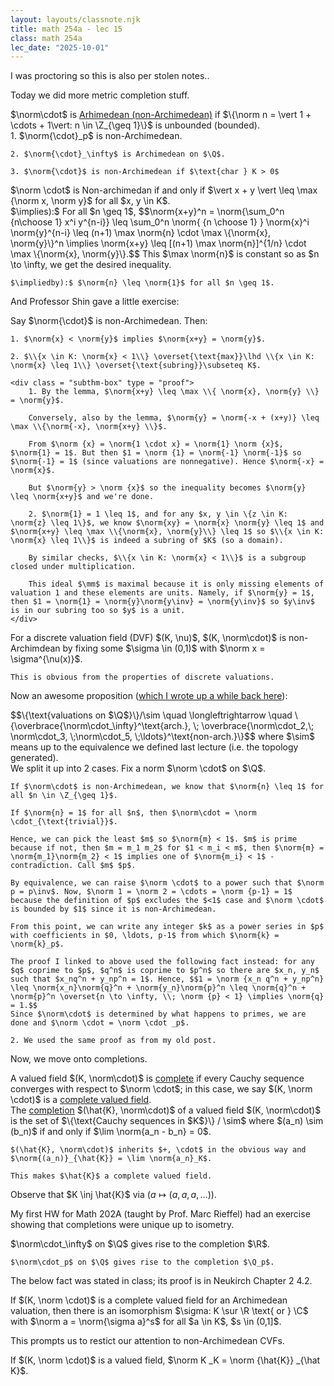 ```yaml
---
layout: layouts/classnote.njk
title: math 254a - lec 15
class: math 254a
lec_date: "2025-10-01"
---
```


I was proctoring so this is also per stolen notes..

Today we did more metric completion stuff.

<div class = "subthm-box" type = "def" name = "(non)-Archimedean">
    $\norm\cdot$ is <u>Arhimedean (non-Archimedean)</u> if $\{\norm n = \vert 1 + \cdots + 1\vert: n \in \Z_{\geq 1}\}$ is unbounded (bounded).
</div>

<div class = "subthm-box" type = "ex">
    1. $\norm{\cdot}_p$ is non-Archimedean.

    2. $\norm{\cdot}_\infty$ is Archimedean on $\Q$.

    3. $\norm{\cdot}$ is non-Archimedean if $\text{char } K > 0$
</div>

<div class = "subthm-box" type = "lemma">
    $\norm \cdot$ is Non-archimedan if and only if $\vert x + y \vert \leq \max {\norm x, \norm y}$ for all $x, y \in K$.
</div>

<div class = "subthm-box" type = "proof">
    $\implies):$ For all $n \geq 1$, $$\norm{x+y}^n = \norm{\sum_0^n  {n\choose 1} x^i y^{n-i}} \leq \sum_0^n \norm{ {n \choose 1} } \norm{x}^i \norm{y}^{n-i} \leq (n+1) \max \norm{n} \cdot \max \{\norm{x}, \norm{y}\}^n \implies \norm{x+y} \leq [(n+1) \max \norm{n}]^{1/n} \cdot \max \{\norm{x}, \norm{y}\}.$$ This $\max \norm{n}$ is constant so as $n \to \infty, we get the desired inequality.

    $\impliedby):$ $\norm{n} \leq \norm{1}$ for all $n \geq 1$.
</div>

And Professor Shin gave a little exercise:

<div class = "subthm-box" type = "rmk">
    Say $\norm{\cdot}$ is non-Archimedean. Then:
    
    1. $\norm{x} < \norm{y}$ implies $\norm{x+y} = \norm{y}$.
    
    2. $\\{x \in K: \norm{x} < 1\\} \overset{\text{max}}\lhd \\{x \in K: \norm{x} \leq 1\\} \overset{\text{subring}}\subseteq K$.

    <div class = "subthm-box" type = "proof">
        1. By the lemma, $\norm{x+y} \leq \max \\{ \norm{x}, \norm{y} \\} = \norm{y}$.

        Conversely, also by the lemma, $\norm{y} = \norm{-x + (x+y)} \leq \max \\{\norm{-x}, \norm{x+y} \\}$.

        From $\norm {x} = \norm{1 \cdot x} = \norm{1} \norm {x}$, $\norm{1} = 1$. But then $1 = \norm {1} = \norm{-1} \norm{-1}$ so $\norm{-1} = 1$ (since valuations are nonnegative). Hence $\norm{-x} = \norm{x}$.

        But $\norm{y} > \norm {x}$ so the inequality becomes $\norm{y} \leq \norm{x+y}$ and we're done.

        2. $\norm{1} = 1 \leq 1$, and for any $x, y \in \{z \in K: \norm{z} \leq 1\}$, we know $\norm{xy} = \norm{x} \norm{y} \leq 1$ and $\norm{x+y} \leq \max \\{\norm{x}, \norm{y}\\} \leq 1$ so $\\{x \in K: \norm{x} \leq 1\\}$ is indeed a subring of $K$ (so a domain).

        By similar checks, $\\{x \in K: \norm{x} < 1\\}$ is a subgroup closed under multiplication. 
        
        This ideal $\mm$ is maximal because it is only missing elements of valuation 1 and these elements are units. Namely, if $\norm{y} = 1$, then $1 = \norm{1} = \norm{y}\norm{y\inv} = \norm{y\inv}$ so $y\inv$ is in our subring too so $y$ is a unit.
    </div>
</div>

<div class = "subthm-box" type = "ex">
    For a discrete valuation field (DVF) $(K, \nu)$, $(K, \norm\cdot)$ is non-Archimdean by fixing some $\sigma \in (0,1)$ with $\norm x = \sigma^{\nu(x)}$.

    This is obvious from the properties of discrete valuations.
</div>

Now an awesome proposition (<a href = "/glossary/cute proofs/misc/ostrowski's theorem"><u>which I wrote up a while back here</u></a>):

<div class = "subthm-box" type = "prop" name = "Ostrowski">
    $$\{\text{valuations on $\Q$}\}/\sim \quad \longleftrightarrow \quad \{\overbrace{\norm\cdot_\infty}^\text{arch.}, \; \overbrace{\norm\cdot_2,\; \norm\cdot_3, \;\norm\cdot_5, \;\ldots}^\text{non-arch.}\}$$ where $\sim$ means up to the equivalence we defined last lecture (i.e. the topology generated).
</div>

<div class = "subthm-box" type = "proof">
    We split it up into 2 cases. Fix a norm $\norm \cdot$ on $\Q$.

    If $\norm\cdot$ is non-Archimedean, we know that $\norm{n} \leq 1$ for all $n \in \Z_{\geq 1}$.

    If $\norm{n} = 1$ for all $n$, then $\norm\cdot = \norm \cdot_{\text{trivial}}$.

    Hence, we can pick the least $m$ so $\norm{m} < 1$. $m$ is prime because if not, then $m = m_1 m_2$ for $1 < m_i < m$, then $\norm{m} = \norm{m_1}\norm{m_2} < 1$ implies one of $\norm{m_i} < 1$ - contradiction. Call $m$ $p$.

    By equivalence, we can raise $\norm \cdot$ to a power such that $\norm p = p\inv$. Now, $\norm 1 = \norm 2 = \cdots = \norm {p-1} = 1$ because the definition of $p$ excludes the $<1$ case and $\norm \cdot$ is bounded by $1$ since it is non-Archimedean.

    From this point, we can write any integer $k$ as a power series in $p$ with coefficients in $0, \ldots, p-1$ from which $\norm{k} = \norm{k}_p$.

    The proof I linked to above used the following fact instead: for any $q$ coprime to $p$, $q^n$ is coprime to $p^n$ so there are $x_n, y_n$ such that $x_nq^n + y_np^n = 1$. Hence, $$1 = \norm {x_n q^n + y_np^n} \leq \norm{x_n}\norm{q}^n + \norm{y_n}\norm{p}^n \leq \norm{q}^n + \norm{p}^n \overset{n \to \infty, \\; \norm {p} < 1} \implies \norm{q} = 1.$$
    Since $\norm\cdot$ is determined by what happens to primes, we are done and $\norm \cdot = \norm \cdot _p$.

    2. We used the same proof as from my old post.
</div>

Now, we move onto completions.

<div class = "subthm-box" type = "def" name = "complete">
    A valued field $(K, \norm\cdot)$ is <u>complete</u> if every Cauchy sequence converges with respect to $\norm \cdot$; in this case, we say $(K, \norm \cdot)$ is a <u>complete valued field</u>.
</div>

<div class = "subthm-box" type = "def" name = "completion">
    The <u>completion</u> $(\hat{K}, \norm\cdot)$ of a valued field $(K, \norm\cdot)$ is the set of $\{\text{Cauchy sequences in $K$}\} / \sim$ where $(a_n) \sim (b_n)$ if and only if $\lim \norm{a_n - b_n} = 0$.

    $(\hat{K}, \norm\cdot)$ inherits $+, \cdot$ in the obvious way and $\norm{(a_n)}_{\hat{K}} = \lim \norm{a_n}_K$.

    This makes $\hat{K}$ a complete valued field.
</div>

Observe that $K \inj \hat{K}$ via $(a \mapsto (a, a, a, \ldots))$.

My first HW for Math 202A (taught by Prof. Marc Rieffel) had an exercise showing that completions were unique up to isometry.

<div class = "subthm-box" type = "ex">
    $\norm\cdot_\infty$ on $\Q$ gives rise to the completion $\R$.

    $\norm\cdot_p$ on $\Q$ gives rise to the completion $\Q_p$.
</div>

The below fact was stated in class; its proof is in Neukirch Chapter 2 4.2.

<div class = "thm-box" name = "Ostrowski">
    If $(K, \norm \cdot)$ is a complete valued field for an Archimedean valuation, then there is an isomorphism $\sigma: K \sur \R \text{ or } \C$ with $\norm a = \norm{\sigma a}^s$ for all $a \in K$, $s \in (0,1]$.
</div>

This prompts us to restict our attention to non-Archimedean CVFs.

<div class = "subthm-box" type = "rmk">
    If $(K, \norm \cdot)$ is a valued field, $\norm K _K = \norm {\hat{K}} _{\hat K}$.
</div>